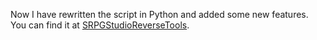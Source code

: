 Now I have rewritten the script in Python and added some new features. You can find it at [SRPGStudioReverseTools](https://github.com/HNIdesu/SRPGStudioReverseTools).